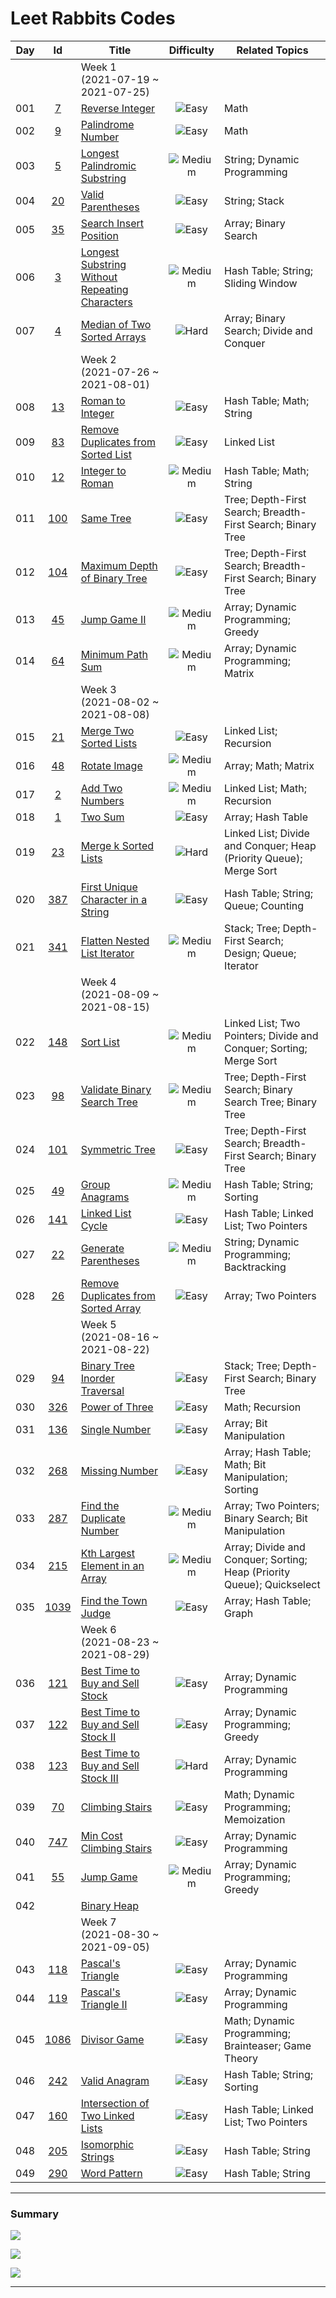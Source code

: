 # Leet Rabbits Codes


|  Day | Id | Title | Difficulty | Related Topics |
| :--------: |  :--------: |  --------- |  :--------: |  --------- | 
|  |  | Week 1<br>(2021-07-19 ~ 2021-07-25) | 
| 001 | [7][0007] | [Reverse Integer](<./2021-07/2021-07-19%20(day1)>) | ![Easy][Easy] | Math | 
| 002 | [9][0009] | [Palindrome Number](<./2021-07/2021-07-20%20(day2)>) | ![Easy][Easy] | Math | 
| 003 | [5][0005] | [Longest Palindromic Substring](<./2021-07/2021-07-21%20(day3)>) | ![Medium][Medium] | String; Dynamic Programming | 
| 004 | [20][0020] | [Valid Parentheses](<./2021-07/2021-07-22%20(day4)>) | ![Easy][Easy] | String; Stack | 
| 005 | [35][0035] | [Search Insert Position](<./2021-07/2021-07-23%20(day5)>) | ![Easy][Easy] | Array; Binary Search | 
| 006 | [3][0003] | [Longest Substring Without Repeating Characters](<./2021-07/2021-07-24%20(day6)>) | ![Medium][Medium] | Hash Table; String; Sliding Window | 
| 007 | [4][0004] | [Median of Two Sorted Arrays](<./2021-07/2021-07-25%20(day7)>) | ![Hard][Hard] | Array; Binary Search; Divide and Conquer | 
|  |  | Week 2<br>(2021-07-26 ~ 2021-08-01) | 
| 008 | [13][0013] | [Roman to Integer](<./2021-07/2021-07-26%20(day8)>) | ![Easy][Easy] | Hash Table; Math; String | 
| 009 | [83][0083] | [Remove Duplicates from Sorted List](<./2021-07/2021-07-27%20(day9)>) | ![Easy][Easy] | Linked List | 
| 010 | [12][0012] | [Integer to Roman](<./2021-07/2021-07-28%20(day10)>) | ![Medium][Medium] | Hash Table; Math; String | 
| 011 | [100][0100] | [Same Tree](<./2021-07/2021-07-29%20(day11)>) | ![Easy][Easy] | Tree; Depth-First Search; Breadth-First Search; Binary Tree | 
| 012 | [104][0104] | [Maximum Depth of Binary Tree](<./2021-07/2021-07-30%20(day12)>) | ![Easy][Easy] | Tree; Depth-First Search; Breadth-First Search; Binary Tree | 
| 013 | [45][0045] | [Jump Game II](<./2021-07/2021-07-31%20(day13)>) | ![Medium][Medium] | Array; Dynamic Programming; Greedy | 
| 014 | [64][0064] | [Minimum Path Sum](<./2021-08/2021-08-01%20(day14)>) | ![Medium][Medium] | Array; Dynamic Programming; Matrix | 
|  |  | Week 3<br>(2021-08-02 ~ 2021-08-08) | 
| 015 | [21][0021] | [Merge Two Sorted Lists](<./2021-08/2021-08-02%20(day15)>) | ![Easy][Easy] | Linked List; Recursion | 
| 016 | [48][0048] | [Rotate Image](<./2021-08/2021-08-03%20(day16)>) | ![Medium][Medium] | Array; Math; Matrix | 
| 017 | [2][0002] | [Add Two Numbers](<./2021-08/2021-08-04%20(day17)>) | ![Medium][Medium] | Linked List; Math; Recursion | 
| 018 | [1][0001] | [Two Sum](<./2021-08/2021-08-05%20(day18)>) | ![Easy][Easy] | Array; Hash Table | 
| 019 | [23][0023] | [Merge k Sorted Lists](<./2021-08/2021-08-06%20(day19)>) | ![Hard][Hard] | Linked List; Divide and Conquer; Heap (Priority Queue); Merge Sort | 
| 020 | [387][0387] | [First Unique Character in a String](<./2021-08/2021-08-07%20(day20)>) | ![Easy][Easy] | Hash Table; String; Queue; Counting | 
| 021 | [341][0341] | [Flatten Nested List Iterator](<./2021-08/2021-08-08%20(day21)>) | ![Medium][Medium] | Stack; Tree; Depth-First Search; Design; Queue; Iterator | 
|  |  | Week 4<br>(2021-08-09 ~ 2021-08-15) | 
| 022 | [148][0148] | [Sort List](<./2021-08/2021-08-09%20(day22)>) | ![Medium][Medium] | Linked List; Two Pointers; Divide and Conquer; Sorting; Merge Sort | 
| 023 | [98][0098] | [Validate Binary Search Tree](<./2021-08/2021-08-10%20(day23)>) | ![Medium][Medium] | Tree; Depth-First Search; Binary Search Tree; Binary Tree | 
| 024 | [101][0101] | [Symmetric Tree](<./2021-08/2021-08-11%20(day24)>) | ![Easy][Easy] | Tree; Depth-First Search; Breadth-First Search; Binary Tree | 
| 025 | [49][0049] | [Group Anagrams](<./2021-08/2021-08-12%20(day25)>) | ![Medium][Medium] | Hash Table; String; Sorting | 
| 026 | [141][0141] | [Linked List Cycle](<./2021-08/2021-08-13%20(day26)>) | ![Easy][Easy] | Hash Table; Linked List; Two Pointers | 
| 027 | [22][0022] | [Generate Parentheses](<./2021-08/2021-08-14%20(day27)>) | ![Medium][Medium] | String; Dynamic Programming; Backtracking | 
| 028 | [26][0026] | [Remove Duplicates from Sorted Array](<./2021-08/2021-08-15%20(day28)>) | ![Easy][Easy] | Array; Two Pointers | 
|  |  | Week 5<br>(2021-08-16 ~ 2021-08-22) | 
| 029 | [94][0094] | [Binary Tree Inorder Traversal](<./2021-08/2021-08-16%20(day29)>) | ![Easy][Easy] | Stack; Tree; Depth-First Search; Binary Tree | 
| 030 | [326][0326] | [Power of Three](<./2021-08/2021-08-17%20(day30)>) | ![Easy][Easy] | Math; Recursion | 
| 031 | [136][0136] | [Single Number](<./2021-08/2021-08-18%20(day31)>) | ![Easy][Easy] | Array; Bit Manipulation | 
| 032 | [268][0268] | [Missing Number](<./2021-08/2021-08-19%20(day32)>) | ![Easy][Easy] | Array; Hash Table; Math; Bit Manipulation; Sorting | 
| 033 | [287][0287] | [Find the Duplicate Number](<./2021-08/2021-08-20%20(day33)>) | ![Medium][Medium] | Array; Two Pointers; Binary Search; Bit Manipulation | 
| 034 | [215][0215] | [Kth Largest Element in an Array](<./2021-08/2021-08-21%20(day34)>) | ![Medium][Medium] | Array; Divide and Conquer; Sorting; Heap (Priority Queue); Quickselect | 
| 035 | [1039][1039] | [Find the Town Judge](<./2021-08/2021-08-22%20(day35)>) | ![Easy][Easy] | Array; Hash Table; Graph | 
|  |  | Week 6<br>(2021-08-23 ~ 2021-08-29) | 
| 036 | [121][0121] | [Best Time to Buy and Sell Stock](<./2021-08/2021-08-23%20(day36)>) | ![Easy][Easy] | Array; Dynamic Programming | 
| 037 | [122][0122] | [Best Time to Buy and Sell Stock II](<./2021-08/2021-08-24%20(day37)>) | ![Easy][Easy] | Array; Dynamic Programming; Greedy | 
| 038 | [123][0123] | [Best Time to Buy and Sell Stock III](<./2021-08/2021-08-25%20(day38)>) | ![Hard][Hard] | Array; Dynamic Programming | 
| 039 | [70][0070] | [Climbing Stairs](<./2021-08/2021-08-26%20(day39)>) | ![Easy][Easy] | Math; Dynamic Programming; Memoization | 
| 040 | [747][0747] | [Min Cost Climbing Stairs](<./2021-08/2021-08-27%20(day40)>) | ![Easy][Easy] | Array; Dynamic Programming | 
| 041 | [55][0055] | [Jump Game](<./2021-08/2021-08-28%20(day41)>) | ![Medium][Medium] | Array; Dynamic Programming; Greedy | 
| 042 |  | [Binary Heap](<./2021-08/2021-08-29%20(day42)>) |  |  | 
|  |  | Week 7<br>(2021-08-30 ~ 2021-09-05) | 
| 043 | [118][0118] | [Pascal's Triangle](<./2021-08/2021-08-30%20(day43)>) | ![Easy][Easy] | Array; Dynamic Programming | 
| 044 | [119][0119] | [Pascal's Triangle II](<./2021-08/2021-08-31%20(day44)>) | ![Easy][Easy] | Array; Dynamic Programming | 
| 045 | [1086][1086] | [Divisor Game](<./2021-09/2021-09-01%20(day45)>) | ![Easy][Easy] | Math; Dynamic Programming; Brainteaser; Game Theory | 
| 046 | [242][0242] | [Valid Anagram](<./2021-09/2021-09-02%20(day46)>) | ![Easy][Easy] | Hash Table; String; Sorting | 
| 047 | [160][0160] | [Intersection of Two Linked Lists](<./2021-09/2021-09-03%20(day47)>) | ![Easy][Easy] | Hash Table; Linked List; Two Pointers | 
| 048 | [205][0205] | [Isomorphic Strings](<./2021-09/2021-09-04%20(day48)>) | ![Easy][Easy] | Hash Table; String | 
| 049 | [290][0290] | [Word Pattern](<./2021-09/2021-09-05%20(day49)>) | ![Easy][Easy] | Hash Table; String | 



---

### Summary

![](https://img.shields.io/badge/Easy-30-brightgreen)

![](https://img.shields.io/badge/Medium-15-orange)

![](https://img.shields.io/badge/Hard-3-red)

---

[0001]: https://leetcode.com/problems/two-sum/
[0002]: https://leetcode.com/problems/add-two-numbers/
[0003]: https://leetcode.com/problems/longest-substring-without-repeating-characters/
[0004]: https://leetcode.com/problems/median-of-two-sorted-arrays/
[0005]: https://leetcode.com/problems/longest-palindromic-substring/
[0007]: https://leetcode.com/problems/reverse-integer/
[0009]: https://leetcode.com/problems/palindrome-number/
[0012]: https://leetcode.com/problems/integer-to-roman/
[0013]: https://leetcode.com/problems/roman-to-integer/
[0020]: https://leetcode.com/problems/valid-parentheses/
[0021]: https://leetcode.com/problems/merge-two-sorted-lists/
[0022]: https://leetcode.com/problems/generate-parentheses/
[0023]: https://leetcode.com/problems/merge-k-sorted-lists/
[0026]: https://leetcode.com/problems/remove-duplicates-from-sorted-array/
[0035]: https://leetcode.com/problems/search-insert-position/
[0045]: https://leetcode.com/problems/jump-game-ii/
[0048]: https://leetcode.com/problems/rotate-image/
[0049]: https://leetcode.com/problems/group-anagrams/
[0055]: https://leetcode.com/problems/jump-game/
[0064]: https://leetcode.com/problems/minimum-path-sum/
[0070]: https://leetcode.com/problems/climbing-stairs/
[0083]: https://leetcode.com/problems/remove-duplicates-from-sorted-list/
[0094]: https://leetcode.com/problems/binary-tree-inorder-traversal/
[0098]: https://leetcode.com/problems/validate-binary-search-tree/
[0100]: https://leetcode.com/problems/same-tree/
[0101]: https://leetcode.com/problems/symmetric-tree/
[0104]: https://leetcode.com/problems/maximum-depth-of-binary-tree/
[0118]: https://leetcode.com/problems/pascals-triangle/
[0119]: https://leetcode.com/problems/pascals-triangle-ii/
[0121]: https://leetcode.com/problems/best-time-to-buy-and-sell-stock/
[0122]: https://leetcode.com/problems/best-time-to-buy-and-sell-stock-ii/
[0123]: https://leetcode.com/problems/best-time-to-buy-and-sell-stock-iii/
[0136]: https://leetcode.com/problems/single-number/
[0141]: https://leetcode.com/problems/linked-list-cycle/
[0148]: https://leetcode.com/problems/sort-list/
[0160]: https://leetcode.com/problems/intersection-of-two-linked-lists/
[0205]: https://leetcode.com/problems/isomorphic-strings/
[0215]: https://leetcode.com/problems/kth-largest-element-in-an-array/
[0242]: https://leetcode.com/problems/valid-anagram/
[0268]: https://leetcode.com/problems/missing-number/
[0287]: https://leetcode.com/problems/find-the-duplicate-number/
[0290]: https://leetcode.com/problems/word-pattern/
[0326]: https://leetcode.com/problems/power-of-three/
[0341]: https://leetcode.com/problems/flatten-nested-list-iterator/
[0387]: https://leetcode.com/problems/first-unique-character-in-a-string/
[0747]: https://leetcode.com/problems/min-cost-climbing-stairs/
[1039]: https://leetcode.com/problems/find-the-town-judge/
[1086]: https://leetcode.com/problems/divisor-game/

[Easy]: https://img.shields.io/badge/-Easy-brightgreen
[Medium]: https://img.shields.io/badge/-Medium-orange
[Hard]: https://img.shields.io/badge/-Hard-red